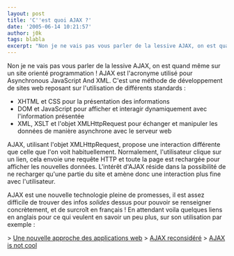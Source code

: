 ```yaml
---
layout: post
title: 'C''est quoi AJAX ?'
date: '2005-06-14 10:21:57'
author: j0k
tags: blabla
excerpt: "Non je ne vais pas vous parler de la lessive AJAX, on est quand même sur un site orienté programmation !     \nAJAX est l'acronyme utilisé pour Asynchronous JavaScript And XML. C'est une méthode de développement de sites web reposant sur l'utilisation de différents standards :  \n  \n* XHTML et CSS pour la présentation des informations"
---
```


Non je ne vais pas vous parler de la lessive AJAX, on est quand même sur un site orienté programmation !
AJAX est l'acronyme utilisé pour Asynchronous JavaScript And XML. C'est une méthode de développement de sites web reposant sur l'utilisation de différents standards :

* XHTML et CSS pour la présentation des informations
* DOM et JavaScript pour afficher et interagir dynamiquement avec l'information présentée
* XML, XSLT et l'objet XMLHttpRequest pour échanger et manipuler les données de manière asynchrone avec le serveur web

AJAX, utilisant l'objet XMLHttpRequest, propose une interaction différente que celle que l'on voit habituellement. Normalement, l'utilisateur clique sur un lien, cela envoie une requête HTTP et toute la page est rechargée pour afficher les nouvelles données. L'intérêt d'AJAX réside dans la possibilité de ne recharger qu'une partie du site et amène donc une interaction plus fine avec l'utilisateur.

AJAX est une nouvelle technologie pleine de promesses, il est assez difficile de trouver des infos *solides* dessus pour pouvoir se renseigner concrètement, et de surcroît en français !   En attendant voila quelques liens en anglais pour ce qui veulent en savoir un peu plus, sur son utilisation par exemple :

&gt; [Une nouvelle approche des applications web](http://www.adaptivepath.com/publications/essays/archives/000385.php)   &gt; [AJAX reconsidéré](http://www.adambosworth.net/archives/000044.html)   &gt; [AJAX is not cool](http://www.lastcraft.com/blog/index.php?p=19)
